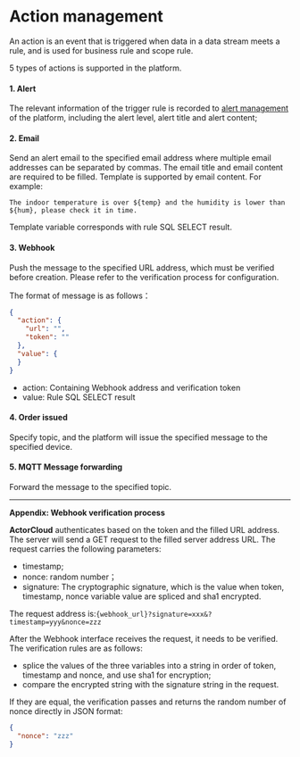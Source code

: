 # Action management

An action is an event that is triggered when data in a data stream meets a rule, and is used for business rule and scope rule.

5 types of actions is  supported in the platform.

#### 1. Alert

The relevant information of the trigger rule is recorded to [alert management](/alert/alert.md) of the platform, including the alert level, alert title and alert content;

#### 2. Email

Send an alert email to the specified email address where multiple email addresses can be separated by commas. The email title and email content are required to be filled. Template is supported by email content. For example:

```
The indoor temperature is over ${temp} and the humidity is lower than ${hum}, please check it in time.
```
Template variable corresponds with rule SQL SELECT result.

#### 3. Webhook

Push the message to the specified URL address, which must be verified before creation. Please refer to the verification process for configuration.

The format of message is as follows：

```json
{
  "action": {
    "url": "",
    "token": ""
  },
  "value": {
  }
}
```

- action: Containing Webhook address and verification token 
- value: Rule SQL SELECT result

#### 4. Order issued

Specify topic, and the platform will issue the specified message to the specified device.

#### 5. MQTT Message forwarding

Forward the message to the specified topic.

---

**Appendix: Webhook verification process**

**ActorCloud** authenticates based on the token and the  filled URL address. The server will send a GET request to the filled server address URL. The request carries the following parameters:

- timestamp;
- nonce: random number；
- signature: The cryptographic signature, which is the value when token, timestamp, nonce variable value are spliced and sha1 encrypted.

The request address is:`{webhook_url}?signature=xxx&?timestamp=yyy&nonce=zzz`

After the Webhook interface receives the request, it needs to be verified. The verification rules are as follows:

- splice the values of the three variables into a string in order of token, timestamp and nonce, and use sha1 for encryption;
- compare the encrypted string with the signature string in the request.

If they are equal, the verification passes and returns the random number of nonce  directly in JSON format:

```json
{
  "nonce": "zzz"
}
```